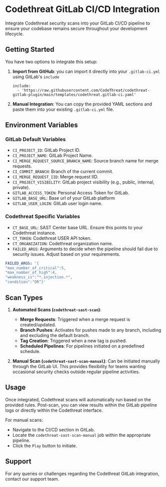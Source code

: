 
# Codethreat GitLab CI/CD Integration

Integrate Codethreat security scans into your GitLab CI/CD pipeline to ensure your codebase remains secure throughout your development lifecycle.

## Getting Started

You have two options to integrate this setup:

1.  **Import from GitHub**:  you can import it directly into your `.gitlab-ci.yml` using GitLab's `include`

    ```
    include:
      - 'https://raw.githubusercontent.com/CodeThreat/codethreat-gitlab-plugin/main/templates/codethreat.gitlab-ci.yaml'
    ```
2.  **Manual Integration**: You can copy the provided YAML sections and paste them into your existing `.gitlab-ci.yml` file.
    

## Environment Variables

### GitLab Default Variables

-   `CI_PROJECT_ID`: GitLab Project ID.
-   `CI_PROJECT_NAME`: GitLab Project Name.
-   `CI_MERGE_REQUEST_SOURCE_BRANCH_NAME`: Source branch name for merge requests.
-   `CI_COMMIT_BRANCH`: Branch of the current commit.
-   `CI_MERGE_REQUEST_IID`: Merge request IID.
-   `CI_PROJECT_VISIBILITY`: GitLab project visibility (e.g., public, internal, private).
-   `GITLAB_ACCESS_TOKEN`: Personal Access Token for GitLab.
-   `GITLAB_BASE_URL`: Base url of your GitLab platform
-   `GITLAB_USER_LOGIN`: GitLab user login name.

### Codethreat Specific Variables

-   `CT_BASE_URL`: SAST Center base URL. Ensure this points to your Codethreat instance.
-   `CT_TOKEN`: Codethreat USER API token.
-   `CT_ORGANIZATION`: Codethreat organization name.
-   `FAILED_ARGS`: Arguments to decide when the pipeline should fail due to security issues. Adjust based on your requirements.


```yaml
FAILED_ARGS: '{
"max_number_of_critical":5,
"max_number_of_high":4,
"weakness_is":"*.injection.*",
"condition":"OR"}'
``` 

## Scan Types

1.  **Automated Scans (`codethreat-sast-scan`)**:
    
    -   **Merge Requests**: Triggered when a merge request is created/updated.
    -   **Branch Pushes**: Activates for pushes made to any branch, including and excluding the default branch.
    -   **Tag Creation**: Triggered when a new tag is pushed.
    -   **Scheduled Pipelines**: For pipelines initiated on a predefined schedule.
2.  **Manual Scan (`codethreat-sast-scan-manual`)**: Can be initiated manually through the GitLab UI. This provides flexibility for teams wanting occasional security checks outside regular pipeline activities.
    

## Usage

Once integrated, Codethreat scans will automatically run based on the provided rules. Post-scan, you can view results within the GitLab pipeline logs or directly within the Codethreat interface.

For manual scans:

-   Navigate to the CI/CD section in GitLab.
-   Locate the `codethreat-sast-scan-manual` job within the appropriate pipeline.
-   Click the `Play` button to initiate.

## Support

For any queries or challenges regarding the Codethreat GitLab integration, contact our support team. 
